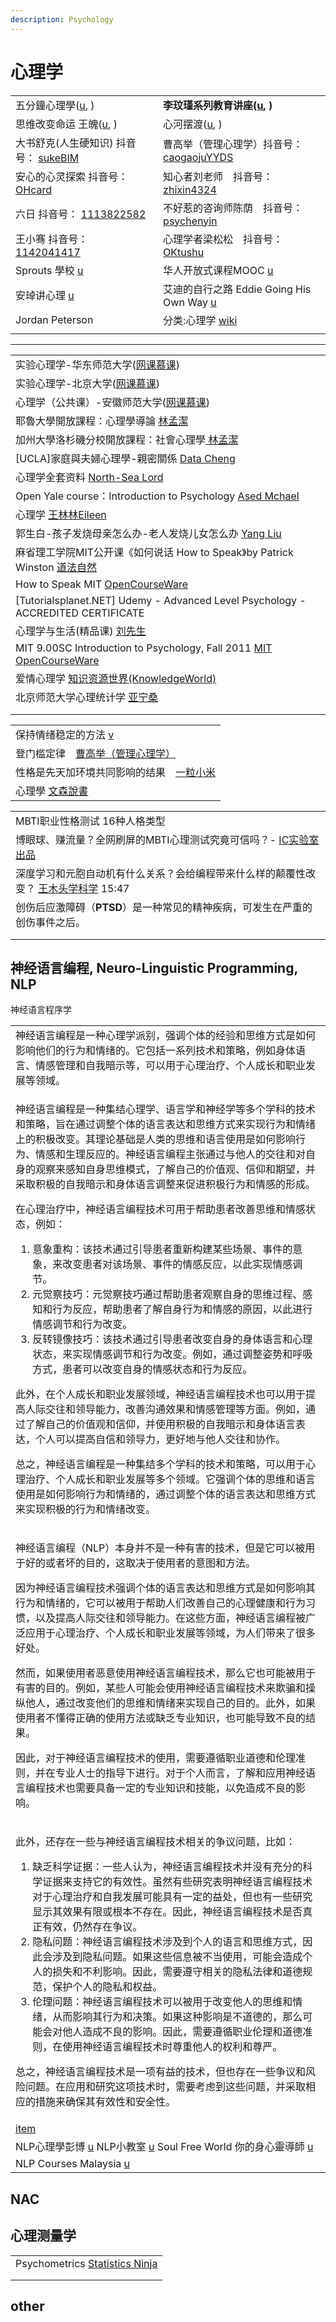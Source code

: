 ```yaml
---
description: Psychology
---
```


# 心理学

|                                                                                                                                                                                                                                      |                                                                                                                                        |
| ------------------------------------------------------------------------------------------------------------------------------------------------------------------------------------------------------------------------------------ | -------------------------------------------------------------------------------------------------------------------------------------- |
| 五分鐘心理學([u](https://www.youtube.com/channel/UCgHFSQN4bXdns4XDckM\_Cdw/videos), )                                                                                                                                                      | **李玟瑾系列教育讲座(**[**u**](https://www.youtube.com/playlist?list=PLEBoRUhY1Ym3Kg8gRTlmH27PRdJrf1yJ2)**, )**                                 |
| 思维改变命运 王魄([u](https://www.youtube.com/channel/UCK5qc9\_Dz4L6Q6smjdXezgA/featured), )                                                                                                                                                 | 心河摆渡([u](https://www.youtube.com/channel/UCy2aOVSWiF\_ivcb0ilhGaXQ/playlists), )                                                       |
| 大书舒克(人生硬知识) 抖音号： [sukeBIM](https://www.douyin.com/user/MS4wLjABAAAAKZDSljJvYJPNuZ31CjGEzbPMakxPqaIK3ROyUgTCQqk)                                                                                                                      | 曹高举（管理心理学）抖音号： [caogaojuYYDS](https://www.douyin.com/user/MS4wLjABAAAAF0A1XDLQoq2KRAFw9ODHNTo1gLpKefNYFYsdN2MhnU4)                     |
| 安心的心灵探索 抖音号： [OHcard](https://www.douyin.com/user/MS4wLjABAAAAUibTv1bF3Fnl4SV4Hsg8fDzYNnDFNOegn89poSnbFD6qdx7EiNWVHUDwVG0gt6cC?enter\_from=recommend\&enter\_method=video\_title\&from\_gid=7017333033380351232\&is\_full\_screen=0) | 知心者刘老师　抖音号： [zhixin4324](https://www.douyin.com/user/MS4wLjABAAAA3M2Gd\_nueVvcXfTkkC5TT4gAWH0Lf2\_9tskgTdauvnQ)                        |
| 六日 抖音号： [1113822582](https://www.douyin.com/user/MS4wLjABAAAAB0IYCPVcBntiwQe2iefENJQRhZXrQIlBjlJGK5Lxp9M)                                                                                                                            | 不好惹的咨询师陈荫　抖音号： [psychenyin](https://www.douyin.com/user/MS4wLjABAAAAADgbLI8m8v3ppZd\_URkHg4SQRHTHYgKsw5mYEQBvU9vc-bxSSVssQmfgUSkT8ewV) |
| 王小骞 抖音号： [1142041417](https://www.douyin.com/user/MS4wLjABAAAA82p9-kpSsjOlZPO87\_GBMlUvrTxZ9p5N86fCYqF8NUg)                                                                                                                          | 心理学者梁松松　抖音号： [OKtushu](https://www.douyin.com/user/MS4wLjABAAAAJHdajFkl06VllJeQtMx1GitglOtjQxRLOJabwsmNZks)                            |
| Sprouts 學校 [u](https://www.youtube.com/channel/UCbWqAbkBTmfnB8uo78ttVcw/videos)                                                                                                                                                      | 华人开放式课程MOOC [u](https://www.youtube.com/c/%E5%8D%8E%E4%BA%BA%E5%BC%80%E6%94%BE%E5%BC%8F%E8%AF%BE%E7%A8%8BMOOC/playlists)               |
| 安琸讲心理 [u](https://www.youtube.com/@user-ly1dq5in1m)                                                                                                                                                                                  | 艾迪的自行之路 Eddie Going His Own Way [u](https://www.youtube.com/@eddiegoinghisownway)                                                      |
| Jordan Peterson                                                                                                                                                                                                                      | 分类:心理学 [wiki](https://zh.wikipedia.org/zh-hans/Category:%E5%BF%83%E7%90%86%E5%AD%A6)                                                   |
|                                                                                                                                                                                                                                      |                                                                                                                                        |

***

|                                                                                                                                 |
| ------------------------------------------------------------------------------------------------------------------------------- |
| 实验心理学-华东师范大学([网课慕课](https://www.youtube.com/playlist?list=PLqlw88i7XLoxomnR\_zfme3bNWo\_sjgkSu))                                |
| 实验心理学-北京大学([网课慕课](https://www.youtube.com/playlist?list=PLqlw88i7XLox-s6NXJtY0iKDwRSDmLcJa))                                    |
| 心理学（公共课）-安徽师范大学([网课慕课](https://www.youtube.com/playlist?list=PLqlw88i7XLoxVRdreITUecsxmJCQcDz4w))                               |
| 耶魯大學開放課程：心理學導論 [林孟潔](https://www.youtube.com/playlist?list=PLFq8SZOzdITV3o\_Fl-lkLTX6g-O9wvGl7)                                 |
| 加州大學洛杉磯分校開放課程：社會心理學[ 林孟潔](https://www.youtube.com/playlist?list=PLFq8SZOzdITXZVCHA3EaSYkcdNjXCIexu)                             |
| \[UCLA]家庭與夫婦心理學-親密關係 [Data Cheng](https://www.youtube.com/playlist?list=PL49R5idFTEkBARa3gbrqpJoC6aOFSbbbQ)                     |
| 心理学全套资料 [North-Sea Lord](https://www.youtube.com/playlist?list=PLfr1I1bhn8OLXfzwrVgEzBkPt\_twBiJzO)                             |
| Open Yale course：Introduction to Psychology [Ased Mchael](https://www.youtube.com/playlist?list=PLB5FA5E41465EE995)             |
| 心理学 [王林林Eileen](https://www.youtube.com/playlist?list=PLP7NGPIX1xLPEMHp31entrpIWDWeQEJXp)                                       |
| 郭生白-孩子发烧母亲怎么办-老人发烧儿女怎么办 [Yang Liu](https://www.youtube.com/playlist?list=PLhXu26RzZZTzCWohKrEk8nqDY0kpPmBjr)                    |
| 麻省理工学院MIT公开课《如何说话 How to Speak》by Patrick Winston [道法自然](https://www.youtube.com/watch?v=Zw1tzxAt\_CI)                          |
| How to Speak MIT [OpenCourseWare](https://www.youtube.com/watch?v=Unzc731iCUY)                                                  |
| \[Tutorialsplanet.NET] Udemy - Advanced Level Psychology - ACCREDITED CERTIFICATE                                               |
| 心理学与生活(精品课) [刘先生](https://www.youtube.com/playlist?list=PLFI1Cd4723\_Rhh\_lem7ZFzoJU8IWOSbNg)                                   |
| MIT 9.00SC Introduction to Psychology, Fall 2011 [MIT OpenCourseWare](https://www.youtube.com/playlist?list=PL44ABC9278E2EE706) |
| 爱情心理学 [知识资源世界(KnowledgeWorld)](https://www.youtube.com/playlist?list=PLoEWjLHPG6Z6e4xfPaEgWJ-z7Z0KONa9O)                        |
| 北京师范大学心理统计学 [亚宁桑](https://www.youtube.com/playlist?list=PLNybgro6DM2H7mmTV7eBBH-0nW7rtrypo)                                     |
|                                                                                                                                 |
|                                                                                                                                 |

|                                                                                      |
| ------------------------------------------------------------------------------------ |
| 保持情绪稳定的方法 [v](https://www.douyin.com/video/7028838405308042533)                      |
| 登门槛定律　[曹高举（管理心理学）](https://www.douyin.com/video/7032993690582895879)                 |
| 性格是先天加环境共同影响的结果　[一粒小米](https://www.douyin.com/video/7031090347056958735)             |
| 心理學 [文森說書](https://www.youtube.com/playlist?list=PL6WivEmOIOxQlVWoQX4FwHNTybOU4q-FG) |

|                                                                                              |
| -------------------------------------------------------------------------------------------- |
| MBTI职业性格测试   16种人格类型                                                                         |
| 博眼球、赚流量？全网刷屏的MBTI心理测试究竟可信吗？- [IC实验室出品](https://www.youtube.com/watch?v=Qs-2LaN9YHk)          |
| 深度学习和元胞自动机有什么关系？会给编程带来什么样的颠覆性改变？ [王木头学科学](https://www.youtube.com/watch?v=cSP0X5fFLJ4) 15:47 |
| 创伤后应激障碍（**PTSD**）是一种常见的精神疾病，可发生在严重的创伤事件之后。                                                   |
|                                                                                              |
|                                                                                              |

## 神经语言编程, Neuro-Linguistic Programming, NLP

神经语言程序学

|                                                                                                                                                                                                                                                                                                                                                                                                                                                                                                                                                                                                                                                                                                                            |
| -------------------------------------------------------------------------------------------------------------------------------------------------------------------------------------------------------------------------------------------------------------------------------------------------------------------------------------------------------------------------------------------------------------------------------------------------------------------------------------------------------------------------------------------------------------------------------------------------------------------------------------------------------------------------------------------------------------------------- |
| 神经语言编程是一种心理学派别，强调个体的经验和思维方式是如何影响他们的行为和情绪的。它包括一系列技术和策略，例如身体语言、情感管理和自我暗示等，可以用于心理治疗、个人成长和职业发展等领域。                                                                                                                                                                                                                                                                                                                                                                                                                                                                                                                                                                                                                             |
| <p>神经语言编程是一种集结心理学、语言学和神经学等多个学科的技术和策略，旨在通过调整个体的语言表达和思维方式来实现行为和情绪上的积极改变。其理论基础是人类的思维和语言使用是如何影响行为、情感和生理反应的。神经语言编程主张通过与他人的交往和对自身的观察来感知自身思维模式，了解自己的价值观、信仰和期望，并采取积极的自我暗示和身体语言调整来促进积极行为和情感的形成。</p><p>在心理治疗中，神经语言编程技术可用于帮助患者改善思维和情感状态，例如：</p><ol><li>意象重构：该技术通过引导患者重新构建某些场景、事件的意象，来改变患者对该场景、事件的情感反应，以此实现情感调节。</li><li>元觉察技巧：元觉察技巧通过帮助患者观察自身的思维过程、感知和行为反应，帮助患者了解自身行为和情感的原因，以此进行情感调节和行为改变。</li><li>反转镜像技巧：该技术通过引导患者改变自身的身体语言和心理状态，来实现情感调节和行为改变。例如，通过调整姿势和呼吸方式，患者可以改变自身的情感状态和行为反应。</li></ol><p>此外，在个人成长和职业发展领域，神经语言编程技术也可以用于提高人际交往和领导能力，改善沟通效果和情感管理等方面。例如，通过了解自己的价值观和信仰，并使用积极的自我暗示和身体语言表达，个人可以提高自信和领导力，更好地与他人交往和协作。</p><p>总之，神经语言编程是一种集结多个学科的技术和策略，可以用于心理治疗、个人成长和职业发展等多个领域。它强调个体的思维和语言使用是如何影响行为和情绪的，通过调整个体的语言表达和思维方式来实现积极的行为和情绪改变。</p> |
| <p>神经语言编程（NLP）本身并不是一种有害的技术，但是它可以被用于好的或者坏的目的，这取决于使用者的意图和方法。</p><p>因为神经语言编程技术强调个体的语言表达和思维方式是如何影响其行为和情绪的，它可以被用于帮助人们改善自己的心理健康和行为习惯，以及提高人际交往和领导能力。在这些方面，神经语言编程被广泛应用于心理治疗、个人成长和职业发展等领域，为人们带来了很多好处。</p><p>然而，如果使用者恶意使用神经语言编程技术，那么它也可能被用于有害的目的。例如，某些人可能会使用神经语言编程技术来欺骗和操纵他人，通过改变他们的思维和情绪来实现自己的目的。此外，如果使用者不懂得正确的使用方法或缺乏专业知识，也可能导致不良的结果。</p><p>因此，对于神经语言编程技术的使用，需要遵循职业道德和伦理准则，并在专业人士的指导下进行。对于个人而言，了解和应用神经语言编程技术也需要具备一定的专业知识和技能，以免造成不良的影响。</p>                                                                                                                                                                                                                                                                                         |
| <p>此外，还存在一些与神经语言编程技术相关的争议问题，比如：</p><ol><li>缺乏科学证据：一些人认为，神经语言编程技术并没有充分的科学证据来支持它的有效性。虽然有些研究表明神经语言编程技术对于心理治疗和自我发展可能具有一定的益处，但也有一些研究显示其效果有限或根本不存在。因此，神经语言编程技术是否真正有效，仍然存在争议。</li><li>隐私问题：神经语言编程技术涉及到个人的语言和思维方式，因此会涉及到隐私问题。如果这些信息被不当使用，可能会造成个人的损失和不利影响。因此，需要遵守相关的隐私法律和道德规范，保护个人的隐私和权益。</li><li>伦理问题：神经语言编程技术可以被用于改变他人的思维和情绪，从而影响其行为和决策。如果这种影响是不道德的，那么可能会对他人造成不良的影响。因此，需要遵循职业伦理和道德准则，在使用神经语言编程技术时尊重他人的权利和尊严。</li></ol><p>总之，神经语言编程技术是一项有益的技术，但也存在一些争议和风险问题。在应用和研究这项技术时，需要考虑到这些问题，并采取相应的措施来确保其有效性和安全性。</p>                                                                                                                                                                                                                         |
| [item](https://baike.baidu.com/item/%E7%A5%9E%E7%BB%8F%E8%AF%AD%E8%A8%80%E7%A8%8B%E5%BA%8F%E5%AD%A6/1212120)                                                                                                                                                                                                                                                                                                                                                                                                                                                                                                                                                                                                               |
| NLP心理學彭博 [u](https://www.youtube.com/@nlp8083/playlists)   NLP小教室 [u](https://www.youtube.com/@minduptw/playlists)   Soul Free World 你的身心靈導師 [u](https://www.youtube.com/@SoulFreeWorld/playlists)                                                                                                                                                                                                                                                                                                                                                                                                                                                                                                                         |
| NLP Courses Malaysia [u](https://www.youtube.com/@nlpcoursesmalaysia3835/playlists)                                                                                                                                                                                                                                                                                                                                                                                                                                                                                                                                                                                                                                        |

## NAC

## 心理测量学

|                                                                                                            |
| ---------------------------------------------------------------------------------------------------------- |
| Psychometrics [Statistics Ninja](https://www.youtube.com/playlist?list=PLYpF5d40XgQM63-0VXB0OmlV8901vw7wQ) |
|                                                                                                            |
|                                                                                                            |

## other
